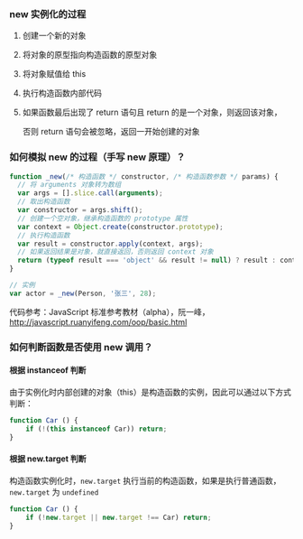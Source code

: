 ### new 实例化的过程

1. 创建一个新的对象

2. 将对象的原型指向构造函数的原型对象

3. 将对象赋值给 this

4. 执行构造函数内部代码

5. 如果函数最后出现了 return 语句且 return 的是一个对象，则返回该对象，

   否则 return 语句会被忽略，返回一开始创建的对象



### 如何模拟 new 的过程（手写 new 原理）？

```js
function _new(/* 构造函数 */ constructor, /* 构造函数参数 */ params) {
  // 将 arguments 对象转为数组
  var args = [].slice.call(arguments);
  // 取出构造函数
  var constructor = args.shift();
  // 创建一个空对象，继承构造函数的 prototype 属性
  var context = Object.create(constructor.prototype);
  // 执行构造函数
  var result = constructor.apply(context, args);
  // 如果返回结果是对象，就直接返回，否则返回 context 对象
  return (typeof result === 'object' && result != null) ? result : context;
}

// 实例
var actor = _new(Person, '张三', 28);
```

代码参考：JavaScript 标准参考教材（alpha），阮一峰，<http://javascript.ruanyifeng.com/oop/basic.html>



### 如何判断函数是否使用 new 调用？

#### 根据 instanceof 判断

由于实例化时内部创建的对象（this）是构造函数的实例，因此可以通过以下方式判断：

```js
function Car () {
    if (!(this instanceof Car)) return;
}
```

#### 根据 new.target 判断

构造函数实例化时，`new.target` 执行当前的构造函数，如果是执行普通函数，`new.target` 为 `undefined`

```js
function Car () {
    if (!new.target || new.target !== Car) return;
}
```


